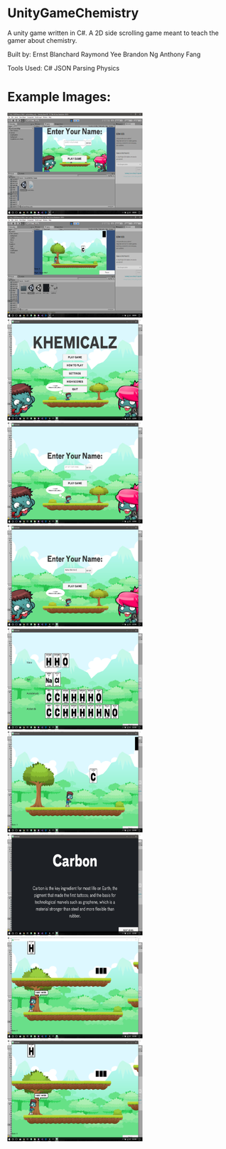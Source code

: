 # UnityGameChemistry
A unity game written in C#. A 2D side scrolling game meant to teach the gamer about chemistry. 

Built by:
Ernst Blanchard
Raymond Yee
Brandon Ng
Anthony Fang

Tools Used:
C#
JSON Parsing
Physics

# Example Images:

<img src="img/img1.png" alt="exmplaepicture" style="width:304px;height:228px;"> 

<img src="img/img2.png" alt="exmplaepicture" style="width:304px;height:228px;">  

<img src="img/img3.png" alt="exmplaepicture" style="width:304px;height:228px;"> 
 

<img src="img/img4.png" alt="exmplaepicture" style="width:304px;height:228px;"> 
 

<img src="img/img5.png" alt="exmplaepicture" style="width:304px;height:228px;"> 
 

<img src="img/img6.png" alt="exmplaepicture" style="width:304px;height:228px;"> 
 

<img src="img/img7.png" alt="exmplaepicture" style="width:304px;height:228px;"> 
 

<img src="img/img8.png" alt="exmplaepicture" style="width:304px;height:228px;"> 
 

<img src="img/img9.png" alt="exmplaepicture" style="width:304px;height:228px;"> 
 

<img src="img/img10.png" alt="exmplaepicture" style="width:304px;height:228px;"> 


